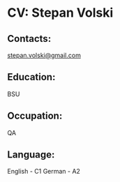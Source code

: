 # CV: Stepan Volski
## Contacts:
stepan.volski@gmail.com

## Education:
BSU

## Occupation:
QA

## Language:
English - C1
German - A2

